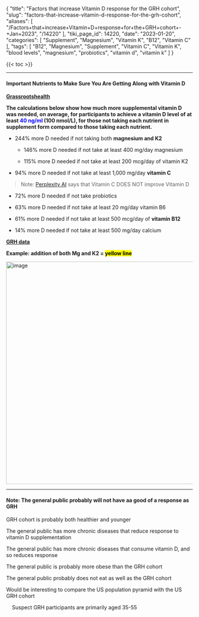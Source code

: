 {
    "title": "Factors that increase Vitamin D response for the GRH cohort",
    "slug": "factors-that-increase-vitamin-d-response-for-the-grh-cohort",
    "aliases": [
        "/Factors+that+increase+Vitamin+D+response+for+the+GRH+cohort+-+Jan+2023",
        "/14220"
    ],
    "tiki_page_id": 14220,
    "date": "2023-01-20",
    "categories": [
        "Supplement",
        "Magnesium",
        "Vitamin K",
        "B12",
        "Vitamin C"
    ],
    "tags": [
        "B12",
        "Magnesium",
        "Supplement",
        "Vitamin C",
        "Vitamin K",
        "blood levels",
        "magnesium",
        "probiotics",
        "vitamin d",
        "vitamin k"
    ]
}


{{< toc >}} 

---

#### Important Nutrients to Make Sure You Are Getting Along with Vitamin D

 **[Grassrootshealth](https://myemail.constantcontact.com/Important-Nutrients-to-Make-Sure-You-Are-Getting-Along-with-Vitamin-D.html?soid=1102722411090&aid=1o3gmmf_klw)** 

 **The calculations below show how much more supplemental vitamin D was needed, on average, for participants to achieve a vitamin D level of at least <span style="color:#00F;">40 ng/ml </span>(100 nmol/L), for those not taking each nutrient in supplement form compared to those taking each nutrient.** 

* 244%  more D needed if not taking both  **magnesium and K2** 

   * 146% more D needed if not  take at least 400 mg/day magnesium

   * 115% more D needed if not take at least 200 mcg/day of vitamin K2

* 94% more D needed if not take at least 1,000 mg/day  **vitamin C** 

> Note: [Perplexity AI](https://www.perplexity.ai/search/does-taking-vitamin-c-decrease-AK9iTpBZR.ayuQPUiyP94Q) says that Vitamin C DOES NOT improve Vitamin D

* 72% more D needed if not  take probiotics

* 63% more D needed if not take at least 20 mg/day vitamin B6

* 61% more D needed if not take at least 500 mcg/day of  **vitamin B12** 

* 14% more D needed if not  take at least 500 mg/day calcium

 **[GRH data](https://www.grassrootshealth.net/blog/nutrients-factors-influence-vitamin-d-levels-dose-response/)** 

 **Example: addition of both Mg and K2 = <span style="color:black;background-color:yellow;">yellow line</span>** 

<img src="https://d378j1rmrlek7x.cloudfront.net/attachments/jpeg/response-with-mg-and-k2.jpg" alt="image" width="600">

---

#### Note: The general public probably will not have aa good of a response as GRH

GRH cohort is probably both healthier and younger

The general public has more chronic diseases that reduce response to vitamin D supplementation

The general public has more chronic diseases that consume vitamin D, and so reduces response

The general public is probably more obese than the GRH cohort

The general public probably does not eat as well as the GRH cohort

Would be interesting to compare the US population pyramid with the US GRH cohort

&nbsp; &nbsp; Suspect GRH participants are primarily aged 35-55